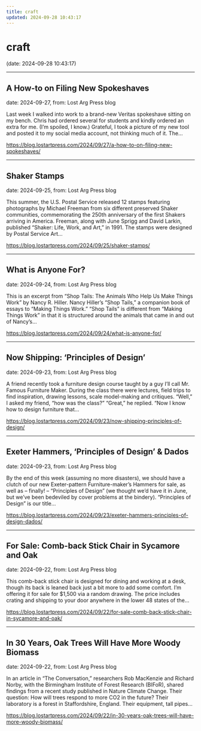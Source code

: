 ```yaml
---
title: craft
updated: 2024-09-28 10:43:17
---
```


# craft

(date: 2024-09-28 10:43:17)

---

## A How-to on Filing New Spokeshaves

date: 2024-09-27, from: Lost Arg Press blog

Last week I walked into work to a brand-new Veritas spokeshave sitting on my bench. Chris had ordered several for students and kindly ordered an extra for me. (I&#8217;m spoiled, I know.) Grateful, I took a picture of my new tool and posted it to my social media account, not thinking much of it. The... 

<https://blog.lostartpress.com/2024/09/27/a-how-to-on-filing-new-spokeshaves/>

---

## Shaker Stamps

date: 2024-09-25, from: Lost Arg Press blog

This summer, the U.S. Postal Service released 12 stamps featuring photographs by Michael Freeman from six different preserved Shaker communities, commemorating the 250th anniversary of the first Shakers arriving in America. Freeman, along with June Sprigg and David Larkin, published “Shaker: Life, Work, and Art,” in 1991. The stamps were designed by Postal Service Art... 

<https://blog.lostartpress.com/2024/09/25/shaker-stamps/>

---

## What is Anyone For?

date: 2024-09-24, from: Lost Arg Press blog

This is an excerpt from &#8220;Shop Tails: The Animals Who Help Us Make Things Work&#8221; by Nancy R. Hiller. Nancy Hiller’s “Shop Tails,” a companion book of essays to “Making Things Work.” “Shop Tails” is different from “Making Things Work” in that it is structured around the animals that came in and out of Nancy’s... 

<https://blog.lostartpress.com/2024/09/24/what-is-anyone-for/>

---

## Now Shipping: ‘Principles of Design’

date: 2024-09-23, from: Lost Arg Press blog

A friend recently took a furniture design course taught by a guy I&#8217;ll call Mr. Famous Furniture Maker. During the class there were lectures, field trips to find inspiration, drawing lessons, scale model-making and critiques. &#8220;Well,&#8221; I asked my friend, &#8220;how was the class?&#8221; &#8220;Great,&#8221; he replied. &#8220;Now I know how to design furniture that... 

<https://blog.lostartpress.com/2024/09/23/now-shipping-principles-of-design/>

---

## Exeter Hammers, ‘Principles of Design’ & Dados

date: 2024-09-23, from: Lost Arg Press blog

By the end of this week (assuming no more disasters), we should have a clutch of our new Exeter-pattern Furniture-maker&#8217;s Hammers for sale, as well as – finally! – “Principles of Design&#8221; (we thought we&#8217;d have it in June, but we&#8217;ve been bedeviled by cover problems at the bindery). “Principles of Design&#8221; is our title... 

<https://blog.lostartpress.com/2024/09/23/exeter-hammers-principles-of-design-dados/>

---

## For Sale: Comb-back Stick Chair in Sycamore and Oak

date: 2024-09-22, from: Lost Arg Press blog

This comb-back stick chair is designed for dining and working at a desk, though its back is leaned back just a bit more to add some comfort. I’m offering it for sale for $1,500 via a random drawing. The price includes crating and shipping to your door anywhere in the lower 48 states of the... 

<https://blog.lostartpress.com/2024/09/22/for-sale-comb-back-stick-chair-in-sycamore-and-oak/>

---

## In 30 Years, Oak Trees Will Have More Woody Biomass

date: 2024-09-22, from: Lost Arg Press blog

In an article in “The Conversation,” researchers Rob MacKenzie and Richard Norby, with the Birmingham Institute of Forest Research (BIFoR), shared findings from a recent study published in Nature Climate Change. Their question: How will trees respond to more CO2 in the future? Their laboratory is a forest in Staffordshire, England. Their equipment, tall pipes... 

<https://blog.lostartpress.com/2024/09/22/in-30-years-oak-trees-will-have-more-woody-biomass/>

